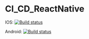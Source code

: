 # CI_CD_ReactNative

IOS: [![Build status](https://build.appcenter.ms/v0.1/apps/26966436-1e88-4742-997c-517804e9bada/branches/dev/badge)](https://appcenter.ms)

Android: [![Build status](https://build.appcenter.ms/v0.1/apps/07030d31-4693-476f-bf27-454364074078/branches/dev/badge)](https://appcenter.ms)
